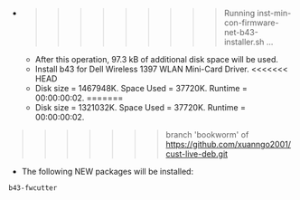 * >>>>>>>>> Running inst-min-con-firmware-net-b43-installer.sh ...
  * After this operation, 97.3 kB of additional disk space will be used.
  * Install b43 for Dell Wireless 1397 WLAN Mini-Card Driver.
<<<<<<< HEAD
  * Disk size = 1467948K. Space Used = 37720K. Runtime = 00:00:00:02.
=======
  * Disk size = 1321032K. Space Used = 37720K. Runtime = 00:00:00:02.
>>>>>>> branch 'bookworm' of https://github.com/xuanngo2001/cust-live-deb.git
  * The following NEW packages will be installed:
  ```bash
b43-fwcutter
  ```
